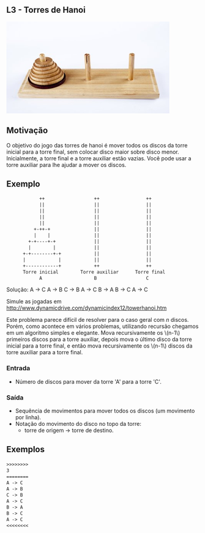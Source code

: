 ## L3 - Torres de Hanoi

[](solver.c)
![]( __cover.jpg)

## Motivação

O objetivo do jogo das torres de hanoi é mover todos os discos da torre inicial para a torre final, sem colocar disco maior sobre disco menor. Inicialmente, a torre final e a torre auxiliar estão vazias. Você pode usar a torre auxiliar para lhe ajudar a mover os discos.

## Exemplo

                ++                  ++                 ++
                ||                  ||                 ||
                ||                  ||                 ||
                ||                  ||                 ||
                ||                  ||                 ||
              +-++-+                ||                 ||
              |    |                ||                 ||
            +-+----+-+              ||                 ||
            |        |              ||                 ||
          +-+--------+-+            ||                 ||
          |            |            ||                 ||
          +------------+            ++                 ++
          Torre inicial        Torre auxiliar      Torre final
                A                   B                  C

Solução:
A -> C
A -> B
C -> B
A -> C
B -> A
B -> C
A -> C

Simule as jogadas em
http://www.dynamicdrive.com/dynamicindex12/towerhanoi.htm

Este problema parece difícil de resolver para o caso geral com _n_ discos. Porém, como acontece em vários problemas, utilizando recursão chegamos em um algoritmo simples e elegante. Mova recursivamente os \\(n-1\\) primeiros discos para a torre auxiliar, depois mova o último disco da torre inicial para a torre final, e então mova recursivamente os \\(n-1\\) discos da torre auxiliar para a torre final.

### Entrada

- Número de discos para mover da torre 'A' para a torre 'C'.

### Saída

- Sequência de movimentos para mover todos os discos (um movimento por linha). 
- Notação do movimento do disco no topo da torre: 
    * torre de origem -> torre de destino.

## Exemplos

```
>>>>>>>>
3
========
A -> C
A -> B
C -> B
A -> C
B -> A
B -> C
A -> C
<<<<<<<<
```

